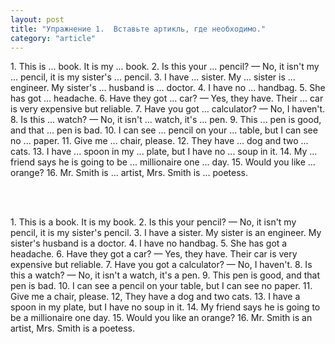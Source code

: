 ```yaml
---
layout: post
title: "Упражнение 1.  Вставьте артикль, где необходимо."
category: "article"
---
```

<section class="question">
1. This is ... book. It is my ... book. 2. Is this your ... pencil? — No, it isn't my ... pencil, it is my sister's ... pencil. 3. I have ... sister. My ... sister is ... engineer. My sister's ... husband is ... doctor. 4. I have no ... handbag. 5. She has got ... headache. 6. Have they got ... car? — Yes, they have. Their ... car is very expensive but reliable. 7. Have you got ... calculator? — No, I haven't. 8. Is this ... watch? — No, it isn't ... watch, it's ... pen. 9. This ... pen is good, and that ... pen is bad. 10. I can see ... pencil on your ... table, but I can see no ... paper. 11. Give me ... chair, please. 12. They have ... dog and two ... cats. 13. I have ... spoon in my ... plate, but I have no ... soup in it. 14. My ... friend says he is going to be ... millionaire one ... day. 15. Would you like ... orange? 16. Mr. Smith is ... artist, Mrs. Smith is ... poetess.

<br><br>
</section>

<section class="answer">
1. This is a book. It is my book. 2. Is this your pencil? — No, it isn't my pencil, it is my sister's pencil. 3. I have a sister. My sister is an engineer. My sister's husband is a doctor. 4. I have no handbag. 5. She has got a headache. 6. Have they got a car? — Yes, they have. Their car is very expensive but reliable. 7. Have you got a calculator? — No, I haven't. 8. Is this a watch? — No, it isn't a watch, it's a pen. 9. This pen is good, and that pen is bad. 10. I can see a pencil on your table, but I can see no paper. 11. Give me a chair, please. 12, They have a dog and two cats. 13. I have a spoon in my plate, but I have no soup in it. 14. My friend says he is going to be a millionaire one day. 15. Would you like an orange? 16. Mr. Smith is an artist, Mrs. Smith is a poetess.
</section>